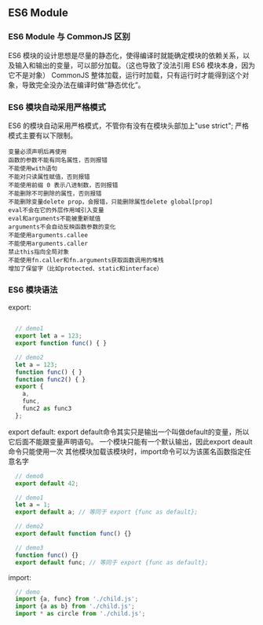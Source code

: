 ## ES6 Module

### ES6 Module 与 CommonJS 区别

  ES6 模块的设计思想是尽量的静态化，使得编译时就能确定模块的依赖关系，以及输入和输出的变量，可以部分加载。（这也导致了没法引用 ES6 模块本身，因为它不是对象）
  CommonJS 整体加载，运行时加载，只有运行时才能得到这个对象，导致完全没办法在编译时做“静态优化”。

### ES6 模块自动采用严格模式

  ES6 的模块自动采用严格模式，不管你有没有在模块头部加上"use strict";
  严格模式主要有以下限制。

    变量必须声明后再使用
    函数的参数不能有同名属性，否则报错
    不能使用with语句
    不能对只读属性赋值，否则报错
    不能使用前缀 0 表示八进制数，否则报错
    不能删除不可删除的属性，否则报错
    不能删除变量delete prop，会报错，只能删除属性delete global[prop]
    eval不会在它的外层作用域引入变量
    eval和arguments不能被重新赋值
    arguments不会自动反映函数参数的变化
    不能使用arguments.callee
    不能使用arguments.caller
    禁止this指向全局对象
    不能使用fn.caller和fn.arguments获取函数调用的堆栈
    增加了保留字（比如protected、static和interface）

### ES6 模块语法

  export:

  ```js

    // demo1
    export let a = 123;
    export function func() { }

    // demo2
    let a = 123;
    function func() { }
    function func2() { }
    export {
      a,
      func,
      func2 as func3
    };
  ```

  export default:
    export default命令其实只是输出一个叫做default的变量，所以它后面不能跟变量声明语句。
    一个模块只能有一个默认输出，因此export deault命令只能使用一次
    其他模块加载该模块时，import命令可以为该匿名函数指定任意名字

  ```js
    // demo0
    export default 42;

    // demo1
    let a = 1;
    export default a; // 等同于 export {func as default};

    // demo2
    export default function func() {}

    // demo3
    function func() {}
    export default func; // 等同于 export {func as default};

  ```

  import:

  ```js
    // demo
    import {a, func} from './child.js';
    import {a as b} from './child.js';
    import * as circle from './child.js';
  ```





